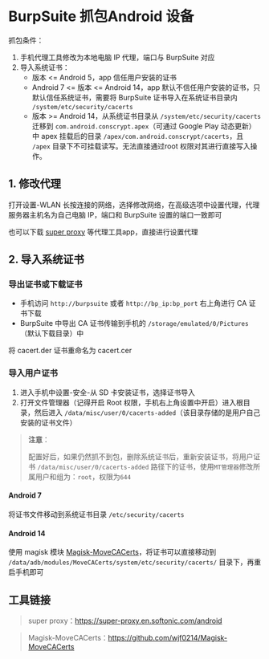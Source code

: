 # BurpSuite 抓包Android 设备

抓包条件：

1. 手机代理工具修改为本地电脑 IP 代理，端口与 BurpSuite 对应
2. 导入系统证书：
   - 版本 <= Android 5，app 信任用户安装的证书
   - Android 7 <= 版本 <= Android 14，app 默认不信任用户安装的证书，只默认信任系统证书，需要将 BurpSuite 证书导入在系统证书目录内 `/system/etc/security/cacerts`
   - 版本 >= Android 14，从系统证书目录从 `/system/etc/security/cacerts` 迁移到 `com.android.conscrypt.apex`（可通过 Google Play 动态更新）中 apex 挂载后的目录 `/apex/com.android.conscrypt/cacerts`，且 `/apex` 目录下不可挂载读写。无法直接通过root 权限对其进行直接写入操作。

## 1. 修改代理

打开设置-WLAN 长按连接的网络，选择修改网络，在高级选项中设置代理，代理服务器主机名为自己电脑 IP，端口和 BurpSuite 设置的端口一致即可

也可以下载 [super proxy](https://super-proxy.en.softonic.com/android) 等代理工具app，直接进行设置代理

## 2. 导入系统证书

### 导出证书或下载证书

- 手机访问 `http://burpsuite` 或者 `http://bp_ip:bp_port` 右上角进行 CA 证书下载
- BurpSuite 中导出 CA 证书传输到手机的 `/storage/emulated/0/Pictures`（默认下载目录）中

将 cacert.der 证书重命名为 cacert.cer

### 导入用户证书

1. 进入手机中设置-安全-从 SD 卡安装证书，选择证书导入
2. 打开文件管理器（记得开启 Root 权限，手机右上角设置中开启）进入根目录，然后进入 `/data/misc/user/0/cacerts-added`（该目录存储的是用户自己安装的证书文件）

> **注意**：
>
> 配置好后，如果仍然抓不到包，删除系统证书后，重新安装证书，将用户证书 `/data/misc/user/0/cacerts-added` 路径下的证书，使用`MT管理器`修改所属用户和组为：`root`，权限为`644`

#### Android 7

将证书文件移动到系统证书目录 `/etc/security/cacerts`

#### Android 14

使用 magisk 模块 [Magisk-MoveCACerts](https://github.com/wjf0214/Magisk-MoveCACerts)，将证书可以直接移动到 `/data/adb/modules/MoveCACerts/system/etc/security/cacerts/` 目录下，再重启手机即可

## 工具链接

> super proxy：https://super-proxy.en.softonic.com/android

> Magisk-MoveCACerts：https://github.com/wjf0214/Magisk-MoveCACerts